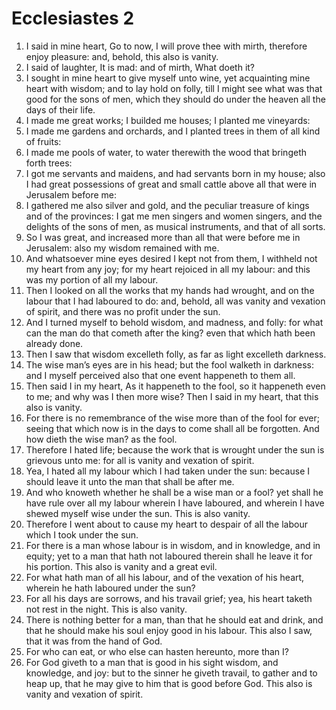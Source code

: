 ﻿# Ecclesiastes  2
1. I said in mine heart, Go to now, I will prove thee with mirth, therefore enjoy pleasure: and, behold, this also is vanity. 
2. I said of laughter, It is mad: and of mirth, What doeth it? 
3. I sought in mine heart to give myself unto wine, yet acquainting mine heart with wisdom; and to lay hold on folly, till I might see what was that good for the sons of men, which they should do under the heaven all the days of their life. 
4. I made me great works; I builded me houses; I planted me vineyards: 
5. I made me gardens and orchards, and I planted trees in them of all kind of fruits: 
6. I made me pools of water, to water therewith the wood that bringeth forth trees: 
7. I got me servants and maidens, and had servants born in my house; also I had great possessions of great and small cattle above all that were in Jerusalem before me: 
8. I gathered me also silver and gold, and the peculiar treasure of kings and of the provinces: I gat me men singers and women singers, and the delights of the sons of men, as musical instruments, and that of all sorts. 
9. So I was great, and increased more than all that were before me in Jerusalem: also my wisdom remained with me. 
10. And whatsoever mine eyes desired I kept not from them, I withheld not my heart from any joy; for my heart rejoiced in all my labour: and this was my portion of all my labour. 
11. Then I looked on all the works that my hands had wrought, and on the labour that I had laboured to do: and, behold, all was vanity and vexation of spirit, and there was no profit under the sun. 
12.  And I turned myself to behold wisdom, and madness, and folly: for what can the man do that cometh after the king? even that which hath been already done. 
13. Then I saw that wisdom excelleth folly, as far as light excelleth darkness. 
14. The wise man’s eyes are in his head; but the fool walketh in darkness: and I myself perceived also that one event happeneth to them all. 
15. Then said I in my heart, As it happeneth to the fool, so it happeneth even to me; and why was I then more wise? Then I said in my heart, that this also is vanity. 
16. For there is no remembrance of the wise more than of the fool for ever; seeing that which now is in the days to come shall all be forgotten. And how dieth the wise man? as the fool. 
17. Therefore I hated life; because the work that is wrought under the sun is grievous unto me: for all is vanity and vexation of spirit. 
18.  Yea, I hated all my labour which I had taken under the sun: because I should leave it unto the man that shall be after me. 
19. And who knoweth whether he shall be a wise man or a fool? yet shall he have rule over all my labour wherein I have laboured, and wherein I have shewed myself wise under the sun. This is also vanity. 
20. Therefore I went about to cause my heart to despair of all the labour which I took under the sun. 
21. For there is a man whose labour is in wisdom, and in knowledge, and in equity; yet to a man that hath not laboured therein shall he leave it for his portion. This also is vanity and a great evil. 
22. For what hath man of all his labour, and of the vexation of his heart, wherein he hath laboured under the sun? 
23. For all his days are sorrows, and his travail grief; yea, his heart taketh not rest in the night. This is also vanity. 
24.  There is nothing better for a man, than that he should eat and drink, and that he should make his soul enjoy good in his labour. This also I saw, that it was from the hand of God. 
25. For who can eat, or who else can hasten hereunto, more than I? 
26. For God giveth to a man that is good in his sight wisdom, and knowledge, and joy: but to the sinner he giveth travail, to gather and to heap up, that he may give to him that is good before God. This also is vanity and vexation of spirit. 

